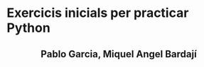 # Exercicis inicials per practicar Python 
##              <center>Pablo Garcia, Miquel Angel Bardají</center>


